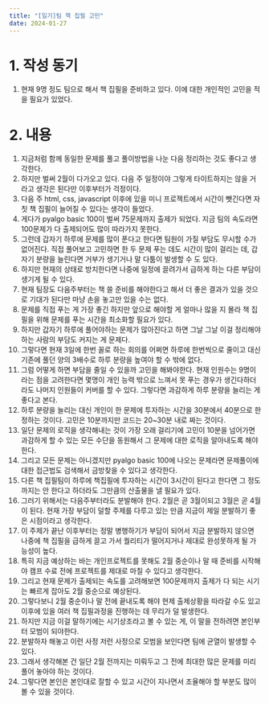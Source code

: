 ```yaml
---
title: "[일기]팀 책 집필 고민"
date: 2024-01-27
---
```


# 1. 작성 동기
1. 현재 9명 정도 팀으로 해서 책 집필을 준비하고 있다. 이에 대한 개인적인 고민을 적을 필요가 있었다. 

# 2. 내용
1. 지금처럼 함께 동일한 문제를 풀고 풀이방법을 나눈 다음 정리하는 것도 좋다고 생각한다.
2. 하지만 벌써 2월이 다가오고 있다. 다음 주 일정이야 그렇게 타이트하지는 않을 거라고 생각은 된다만 이후부터가 걱정이다.
3. 다음 주 html, css, javascript 이후에 있을 미니 프로젝트에서 시간이 뺏긴다면 자칫 책 집필이 늘어질 수 있다는 생각이 들었다.
4. 게다가 pyalgo basic 100이 벌써 75문제까지 출제가 되었다. 지금 팀의 속도라면 100문제가 다 출제되어도 많이 따라가지 못한다.
5. 그런데 갑자기 하루에 문제를 많이 푼다고 한다면 팀원이 가질 부담도 무시할 수가 없어진다. 직접 풀어보고 고민하면 한 두 문제 푸는 데도 시간이 많이 걸리는 데, 갑자기 분량을 늘린다면 거부가 생기거나 말 다툼이 발생할 수 도 있다.
6. 하지만 현재의 상태로 방치한다면 나중에 일정에 끌려가서 급하게 하는 다른 부담이 생기게 될 수 있다.
7. 현재 팀장도 다음주부터는 책 쓸 준비를 해야한다고 해서 더 좋은 결과가 있을 것으로 기대가 된다만 마냥 손을 놓고만 있을 수는 없다.
8. 문제를 직접 푸는 게 가장 좋긴 하지만 앞으로 해야할 게 얼마나 많을 지 몰라 책 집필을 위해 문제를 푸는 시간을 최소화할 필요가 있다.
9. 하지만 갑자기 하루에 풀어야하는 문제가 많아진다고 하면 그날 그날 이걸 정리해야하는 사람의 부담도 커지는 게 문제다.
10. 그렇다면 현재 3일에 한번 꼴로 하는 회의를 어쩌면 하루에 한번씩으로 줄이고 대신 기존에 풀던 양의 3배수로 하루 분량을 높여야 할 수 밖에 없다.
11. 그럼 어떻게 하면 부담을 줄일 수 있을까 고민을 해봐야한다. 현재 인원수는 9명이라는 점을 고려한다면 몇명이 개인 능력 밖으로 느껴서 못 푸는 경우가 생긴다하더라도 나머지 인원들이 커버를 할 수 있다. 그렇다면 과감하게 하루 분량을 늘리는 게 좋다고 본다.
12. 하루 분량을 늘리는 대신 개인이 한 문제에 투자하는 시간을 30분에서 40분으로 한정하는 것이다. 고민은 10분까지만 코드는 20~30분 내로 짜는 것이다.
13. 일단 문제의 로직을 생각해내는 것이 가장 오래 걸리기에 고민이 10분을 넘어가면 과감하게 할 수 있는 모든 수단을 동원해서 그 문제에 대한 로직을 알아내도록 해야한다.
14. 그리고 모든 문제는 아니겠지만 pyalgo basic 100에 나오는 문제라면 문제풀이에 대한 접근법도 검색해서 금방찾을 수 있다고 생각한다.
15. 다른 책 집필팀이 하루에 책집필에 투자하는 시간이 3시간이 된다고 한다면 그 정도까지는 안 한다고 하더라도 그만큼의 산출물을 낼 필요가 있다.
16. 그러기 위해서는 다음주부터라도 분발해야 한다. 2월은 곧 3월이되고 3월은 곧 4월이 된다. 현재 가장 부담이 덜할 주제를 다루고 있는 만큼 지금이 제일 분발하기 좋은 시점이라고 생각한다.
17. 이 주제가 끝난 이후부터는 정말 병행하기가 부담이 되어서 지금 분발하지 않으면 나중에 책 집필을 급하게 끌고 가서 퀄리티가 떨어지거나 제대로 완성못하게 될 가능성이 높다.
18. 특히 지금 예상하는 바는 개인프로젝트를 못해도 2월 중순이나 말 때 준비를 시작해야 캠프 수료 전에 프로젝트를 제대로 마칠 수 있다고 생각한다.
19. 그리고 현재 문제가 출제되는 속도를 고려해보면 100문제까지 출제가 다 되는 시기는 빠르게 잡아도 2월 중순으로 예상된다.
20. 그렇다보니 2월 중순이나 말 전에 끝내도록 해야 현제 출제상황을 따라갈 수도 있고 이후에 있을 여러 책 집필과정을 진행하는 데 무리가 덜 발생한다.
21. 하지만 지금 이걸 말하기에는 시기상조라고 볼 수 있는 게, 이 말을 전하려면 본인부터 모범이 되야한다.
22. 분발하자 해놓고 이런 사정 저런 사정으로 모범을 보인다면 팀에 균열이 발생할 수 있다.
23. 그래서 생각해본 건 일단 2월 전까지는 미뤄두고 그 전에 최대한 많은 문제를 미리 풀어 놓아야 하는 것이다.
24. 그렇다면 본인은 본인대로 잘할 수 있고 시간이 지나면서 조율해야 할 부분도 많이 볼 수 있을 것이다.